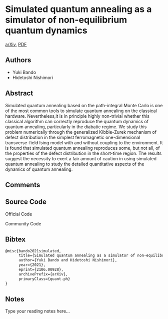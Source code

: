 
# Simulated quantum annealing as a simulator of non-equilibrium quantum dynamics

[arXiv](https://arxiv.org/abs/2106.0928), [PDF](https://arxiv.org/pdf/2106.0928.pdf)

## Authors

- Yuki Bando
- Hidetoshi Nishimori

## Abstract

Simulated quantum annealing based on the path-integral Monte Carlo is one of the most common tools to simulate quantum annealing on the classical hardware. Nevertheless,it is in principle highly non-trivial whether this classical algorithm can correctly reproduce the quantum dynamics of quantum annealing, particularly in the diabatic regime. We study this problem numerically through the generalized Kibble-Zurek mechanism of defect distribution in the simplest ferromagnetic one-dimensional transverse-field Ising model with and without coupling to the environment. It is found that simulated quantum annealing reproduces some, but not all, of the properties of the defect distribution in the short-time region. The results suggest the necessity to exert a fair amount of caution in using simulated quantum annealing to study the detailed quantitative aspects of the dynamics of quantum annealing.

## Comments



## Source Code

Official Code



Community Code



## Bibtex

```tex
@misc{bando2021simulated,
      title={Simulated quantum annealing as a simulator of non-equilibrium quantum dynamics}, 
      author={Yuki Bando and Hidetoshi Nishimori},
      year={2021},
      eprint={2106.00928},
      archivePrefix={arXiv},
      primaryClass={quant-ph}
}
```

## Notes

Type your reading notes here...

